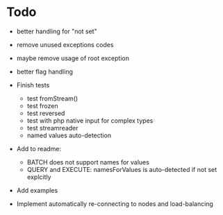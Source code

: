 Todo
=====

* better handling for "not set"

* remove unused exceptions codes
* maybe remove usage of root exception 

* better flag handling

* Finish tests
  * test fromStream()
  * test frozen
  * test reversed
  * test with php native input for complex types
  * test streamreader
  * named values auto-detection

* Add to readme: 
  * BATCH does not support names for values
  * QUERY and EXECUTE: namesForValues is auto-detected if not set explcitly
  
* Add examples

* Implement automatically re-connecting to nodes and load-balancing
